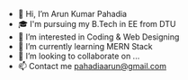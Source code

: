 - 👋 Hi, I’m Arun Kumar Pahadia 
- 🎓 I'm pursuing my B.Tech in EE from DTU
- 👀 I’m interested in Coding & Web Designing
- 🌱 I’m currently learning MERN Stack 
- 💞️ I’m looking to collaborate on ...
- 📫 Contact me pahadiaarun@gmail.com

<!---
pahadiaarun/pahadiaarun is a ✨ special ✨ repository because its `README.md` (this file) appears on your GitHub profile.
You can click the Preview link to take a look at your changes.
--->
